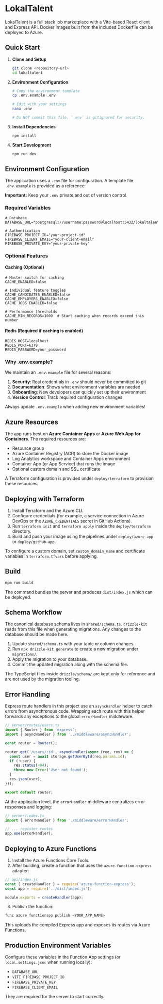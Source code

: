 # LokalTalent

LokalTalent is a full stack job marketplace with a Vite-based React client and Express API. Docker images built from the included Dockerfile can be deployed to Azure.

## Quick Start

1. **Clone and Setup**
   ```bash
   git clone <repository-url>
   cd lokaltalent
   ```

2. **Environment Configuration**
   ```bash
   # Copy the environment template
   cp .env.example .env
   
   # Edit with your settings
   nano .env

   # Do NOT commit this file. `.env` is gitignored for security.
   ```

3. **Install Dependencies**
   ```bash
   npm install
   ```

4. **Start Development**
   ```bash
   npm run dev
   ```

## Environment Configuration

The application uses a `.env` file for configuration. A template file `.env.example` is provided as a reference:

**Important:** Keep your `.env` private and out of version control.

### Required Variables

```env
# Database
DATABASE_URL="postgresql://username:password@localhost:5432/lokaltalent"

# Authentication
FIREBASE_PROJECT_ID="your-project-id"
FIREBASE_CLIENT_EMAIL="your-client-email"
FIREBASE_PRIVATE_KEY="your-private-key"
```

### Optional Features

#### Caching (Optional)
```env
# Master switch for caching
CACHE_ENABLED=false

# Individual feature toggles
CACHE_CANDIDATES_ENABLED=false
CACHE_EMPLOYERS_ENABLED=false
CACHE_JOBS_ENABLED=false

# Performance thresholds
CACHE_MIN_RECORDS=1000  # Start caching when records exceed this number
```

#### Redis (Required if caching is enabled)
```env
REDIS_HOST=localhost
REDIS_PORT=6379
REDIS_PASSWORD=your_password
```

### Why .env.example?

We maintain an `.env.example` file for several reasons:
1. **Security**: Real credentials in `.env` should never be committed to git
2. **Documentation**: Shows what environment variables are needed
3. **Onboarding**: New developers can quickly set up their environment
4. **Version Control**: Track required configuration changes

Always update `.env.example` when adding new environment variables!

## Azure Resources

The app runs best on **Azure Container Apps** or **Azure Web App for Containers**. The required resources are:

- Resource group
- Azure Container Registry (ACR) to store the Docker image
- Log Analytics workspace and Container Apps environment
- Container App (or App Service) that runs the image
- Optional custom domain and SSL certificate

A Terraform configuration is provided under `deploy/terraform` to provision these resources.

## Deploying with Terraform

1. Install Terraform and the Azure CLI.
2. Configure credentials (for example, a service connection in Azure DevOps or the `AZURE_CREDENTIALS` secret in GitHub Actions).
3. Run `terraform init` and `terraform apply` inside the `deploy/terraform` directory.
4. Build and push your image using the pipelines under `deploy/azure-app` or `deploy/github-app`.

To configure a custom domain, set `custom_domain_name` and certificate variables in `terraform.tfvars` before applying.

## Build

```bash
npm run build
```


The command bundles the server and produces `dist/index.js` which can be deployed.


## Schema Workflow

The canonical database schema lives in `shared/schema.ts`. `drizzle-kit` reads
from this file when generating migrations. Any changes to the database should be
made here.

1. Update `shared/schema.ts` with your table or column changes.
2. Run `npx drizzle-kit generate` to create a new migration under `migrations/`.
3. Apply the migration to your database.
4. Commit the updated migration along with the schema file.

The TypeScript files inside `drizzle/schema/` are kept only for reference and are
not used by the migration tooling.

## Error Handling

Express route handlers in this project use an `asyncHandler` helper to catch
errors from asynchronous code. Wrapping each route with this helper forwards any
exceptions to the global `errorHandler` middleware.

```typescript
// server/routes/users.ts
import { Router } from 'express';
import { asyncHandler } from '../middleware/asyncHandler';

const router = Router();

router.get('/users/:id', asyncHandler(async (req, res) => {
  const user = await storage.getUserById(req.params.id);
  if (!user) {
    res.status(404);
    throw new Error('User not found');
  }
  res.json(user);
}));

export default router;
```

At the application level, the `errorHandler` middleware centralizes error
responses and logging:

```typescript
// server/index.ts
import { errorHandler } from './middleware/errorHandler';

// ... register routes
app.use(errorHandler);
```

## Deploying to Azure Functions

1. Install the Azure Functions Core Tools.
2. After building, create a function that uses the `azure-function-express` adapter:

```javascript
// api/index.js
const { createHandler } = require('azure-function-express');
const app = require('../dist/index.js');

module.exports = createHandler(app);
```

3. Publish the function:

```bash
func azure functionapp publish <YOUR_APP_NAME>
```

This uploads the compiled Express app and exposes its routes via Azure Functions.

## Production Environment Variables

Configure these variables in the Function App settings (or `local.settings.json` when running locally):

- `DATABASE_URL`
- `VITE_FIREBASE_PROJECT_ID`
- `FIREBASE_PRIVATE_KEY`
- `FIREBASE_CLIENT_EMAIL`

They are required for the server to start correctly.

